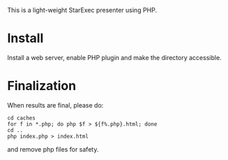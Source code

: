 This is a light-weight StarExec presenter using PHP.

# Install
Install a web server, enable PHP plugin and make the directory accessible.

# Finalization
When results are final, please do:
```
cd caches
for f in *.php; do php $f > ${f%.php}.html; done
cd ..
php index.php > index.html
```
and remove php files for safety.
